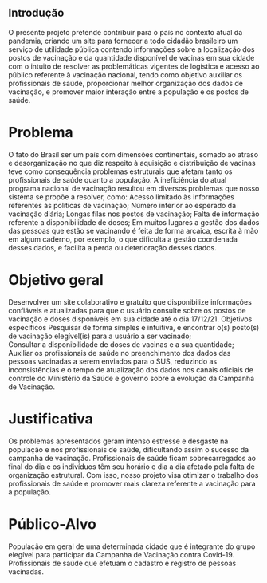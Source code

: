 ## Introdução 
O presente projeto pretende contribuir para o país no contexto atual da pandemia, criando um site para fornecer a todo cidadão brasileiro um serviço de utilidade pública contendo informações sobre a localização dos postos de vacinação e da quantidade disponível de vacinas em sua cidade com o intuito de resolver as problemáticas vigentes de logística e acesso ao público referente à vacinação nacional, tendo como objetivo auxiliar os profissionais de saúde, proporcionar melhor organização dos dados de vacinação, e promover maior interação entre a população e os postos de saúde. 
 
# Problema
O fato do Brasil ser um país com dimensões continentais, somado ao atraso e desorganização no que diz respeito à aquisição e distribuição de vacinas teve como consequência problemas estruturais que afetam tanto os profissionais de saúde quanto a população.
A ineficiência do atual programa nacional de vacinação resultou em diversos problemas que nosso sistema se propõe a resolver, como:
Acesso limitado às informações referentes às políticas de vacinação;
Número inferior ao esperado da vacinação diária;
Longas filas nos postos de vacinação;
Falta de informação referente a disponibilidade de doses;
Em muitos lugares a gestão dos dados das pessoas que estão se vacinando é feita de forma arcaica, escrita à mão em algum caderno, por exemplo, o que dificulta a gestão coordenada desses dados, e facilita a perda ou deterioração desses dados.
 
# Objetivo geral 
Desenvolver um site colaborativo e gratuito que disponibilize informações confiáveis e atualizadas para que o usuário consulte sobre os postos de vacinação e doses disponíveis em sua cidade até o dia 17/12/21. 
Objetivos específicos 
Pesquisar de forma simples e intuitiva, e encontrar o(s) posto(s) de vacinação elegível(is) para a usuário a ser vacinado;   
Consultar a disponibilidade de doses de vacinas e a sua quantidade;   
Auxiliar os profissionais de saúde no preenchimento dos dados das pessoas vacinadas a serem enviados para o SUS, reduzindo as inconsistências e o tempo de atualização dos dados nos canais oficiais de controle do Ministério da Saúde e governo sobre a evolução da Campanha de Vacinação. 
 
# Justificativa 
Os problemas apresentados geram intenso estresse e desgaste na população e nos profissionais de saúde, dificultando assim o sucesso da campanha de vacinação. Profissionais de saúde ficam sobrecarregados ao final do dia e os indivíduos têm seu horário e dia a dia afetado pela falta de organização estrutural. Com isso, nosso projeto visa otimizar o trabalho dos profissionais de saúde e promover mais clareza referente a vacinação para a população. 
 
# Público-Alvo 
População em geral de uma determinada cidade que é integrante do grupo elegível para participar da Campanha de Vacinação contra Covid-19.  
Profissionais de saúde que efetuam o cadastro e registro de pessoas vacinadas. 
